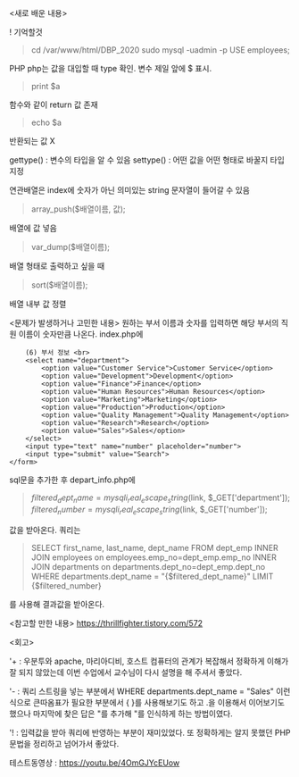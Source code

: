 <새로 배운 내용>

! 기억할것
> cd /var/www/html/DBP_2020
> sudo mysql -uadmin -p
> USE employees;



PHP
php는 값을 대입할 때 type 확인. 변수 제일 앞에 $ 표시.

> print $a

함수와 같이 return 값 존재

> echo $a

반환되는 값 X

gettype() : 변수의 타입을 알 수 있음
settype() : 어떤 값을 어떤 형태로 바꿀지 타입 지정

연관배열은 index에 숫자가 아닌 의미있는 string 문자열이 들어갈 수 있음

> array_push($배열이름, 값);

배열에 값 넣음

> var_dump($배열이름);

배열 형태로 출력하고 싶을 때

> sort($배열이름);

배열 내부 값 정렬


<문제가 발생하거나 고민한 내용>
원하는 부서 이름과 숫자를 입력하면 해당 부서의 직원 이름이 숫자만큼 나온다.
index.php에
> <form action="depart_info.php" method="GET">
        (6) 부서 정보 <br>
        <select name="department">
            <option value="Customer Service">Customer Service</option>
            <option value="Development">Development</option>
            <option value="Finance">Finance</option>
            <option value="Human Resources">Human Resources</option>
            <option value="Marketing">Marketing</option>
            <option value="Production">Production</option>
            <option value="Quality Management">Quality Management</option>
            <option value="Research">Research</option>
            <option value="Sales">Sales</option>
        </select>
        <input type="text" name="number" placeholder="number">
        <input type="submit" value="Search">
    </form>

sql문을 추가한 후 depart_info.php에
> $filtered_dept_name = mysqli_real_escape_string($link, $_GET['department']);
> $filtered_number = mysqli_real_escape_string($link, $_GET['number']);

값을 받아온다. 쿼리는

> SELECT first_name, last_name, dept_name
    FROM dept_emp
    INNER JOIN employees on employees.emp_no=dept_emp.emp_no
    INNER JOIN departments on departments.dept_no=dept_emp.dept_no
    WHERE departments.dept_name = \"{$filtered_dept_name}\"
    LIMIT {$filtered_number}

를 사용해 결과값을 받아온다.

<참고할 만한 내용>
https://thrillfighter.tistory.com/572

<회고>

'+ : 우분투와 apache, 마리아디비, 호스트 컴퓨터의 관계가 복잡해서 정확하게 이해가 잘 되지 않았는데 이번 수업에서 교수님이 다시 설명을 해 주셔서 좋았다. 

'- : 쿼리 스트링을 넣는 부분에서 WHERE departments.dept_name = "Sales" 이런식으로 큰따옴표가 필요한 부분에서 { }를 사용해보기도 하고 .을 이용해서 이어보기도 했으나 마지막에 찾은 답은 \"를 추가해 "를 인식하게 하는 방법이였다.

'! : 입력값을 받아 쿼리에 반영하는 부분이 재미있었다. 또 정확하게는 알지 못했던 PHP 문법을 정리하고 넘어가서 좋았다.

테스트동영상 : https://youtu.be/4OmGJYcEUow
